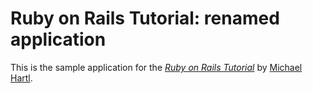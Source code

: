 # Ruby on Rails Tutorial: renamed application

This is the sample application for
the [*Ruby on Rails Tutorial*](http://railstutorial.org/)
by [Michael Hartl](http://michaelhartl.com/).
